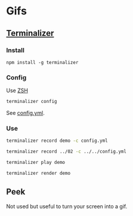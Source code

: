 # Gifs

## [Terminalizer](https://github.com/faressoft/terminalizer?tab=readme-ov-file)

### Install

```
npm install -g terminalizer
```

### Config

Use [ZSH](https://github.com/faressoft/terminalizer?tab=readme-ov-file#how-to-support-zsh)

```bash
terminalizer config
```

See [config.yml](./config.yml).

### Use

```bash
terminalizer record demo -c config.yml
```

```bash
terminalizer record ../02 -c ../../config.yml
```

```bash
terminalizer play demo
```

```bash
terminalizer render demo
```

## Peek

Not used but useful to turn your screen into a gif.
